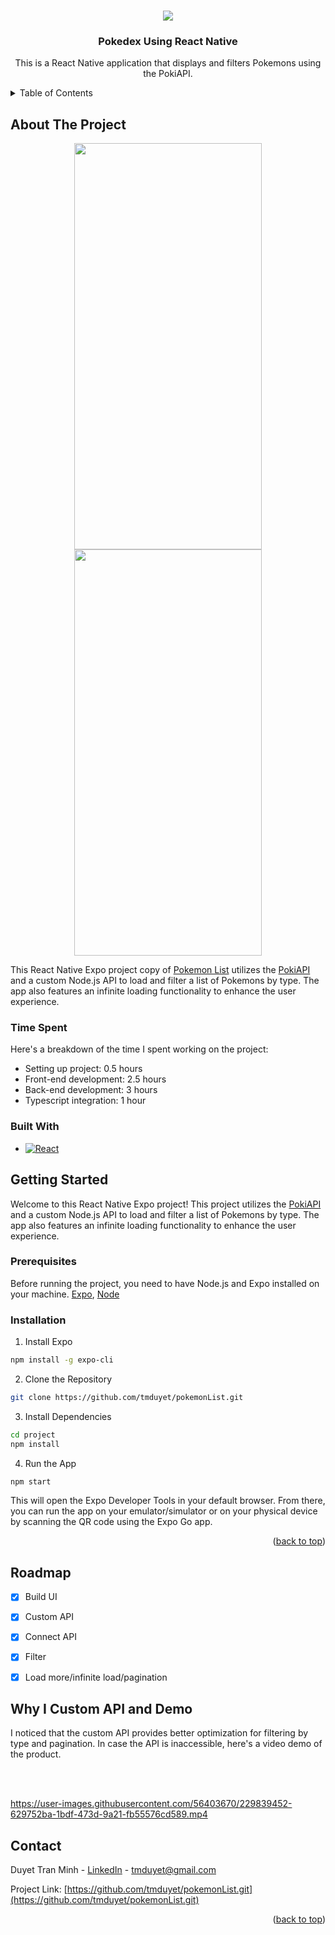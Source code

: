 <!-- Improved compatibility of back to top link: See: https://github.com/othneildrew/Best-README-Template/pull/73 -->

<a name="readme-top"></a>
<!--
*** Thanks for checking out the Best-README-Template. If you have a suggestion
*** that would make this better, please fork the repo and create a pull request
*** or simply open an issue with the tag "enhancement".
*** Don't forget to give the project a star!
*** Thanks again! Now go create something AMAZING! :D
-->


<!-- PROJECT LOGO -->
<br />
<div align="center">
 
  <img src='https://play-lh.googleusercontent.com/algsmuhitlyCU_Yy3IU7-7KYIhCBwx5UJG4Bln-hygBjjlUVCiGo1y8W5JNqYm9WW3s=w600-h300-pc0xffffff-pd'/>
  <a href="https://github.com/tmduyet/pokemonList">
<!--     <img src="images/logo.png" alt="Logo" width="80" height="80"> -->
  </a>

<h3 align="center">Pokedex Using React Native</h3>

  <p align="center">
   This is a React Native application that displays and filters Pokemons using the PokiAPI.
    <br />
</div>



<!-- TABLE OF CONTENTS -->
<details>
  <summary>Table of Contents</summary>
  <ol>
    <li>
      <a href="#about-the-project">About The Project</a>
      <ul>
        <li><a href="#built-with">Built With</a></li>
      </ul>
    </li>
    <li>
      <a href="#getting-started">Getting Started</a>
      <ul>
        <li><a href="#prerequisites">Prerequisites</a></li>
        <li><a href="#installation">Installation</a></li>
      </ul>
    </li>
    <li><a href="#roadmap">Roadmap</a></li>
			 <li><a href="#why-i-custom-api-and-demo">Why I Custom API and Demo</a></li>
    <li><a href="#contact">Contact</a></li>
  
  </ol>
</details>


<!-- ABOUT THE PROJECT -->
## About The Project
<div align="center" style={{flex-direction: row}}>
 <img src='https://user-images.githubusercontent.com/56403670/229824949-9e6407b9-fbfa-4885-8b26-3fec10777427.png'  width="300" height="650"/> 
 <img src='https://user-images.githubusercontent.com/56403670/229827367-be2718e0-8cac-4bad-a3ae-fb7fdc9ff4c8.png'  width="300" height="650"/>
 </div>
 
This React Native Expo project copy of [Pokemon List](https://frontend-interview.it-consultis.net/pokemon-list) utilizes the [PokiAPI](https://pokeapi.co/) and a custom Node.js API to load and filter a list of Pokemons by type. The app also features an infinite loading functionality to enhance the user experience.



### Time Spent
Here's a breakdown of the time I spent working on the project:

- Setting up project: 0.5 hours
- Front-end development: 2.5 hours
- Back-end development: 3 hours
- Typescript integration: 1 hour


### Built With
* [![React][React.js]][React-url]



<!-- GETTING STARTED -->
## Getting Started
Welcome to this React Native Expo project! This project utilizes the [PokiAPI](https://pokeapi.co/) and a custom Node.js API to load and filter a list of Pokemons by type. The app also features an infinite loading functionality to enhance the user experience.

### Prerequisites
Before running the project, you need to have Node.js and Expo installed on your machine.
[Expo](https://docs.expo.dev/get-started/installation/), [Node](https://nodejs.org/en)

### Installation
1. Install Expo

```sh
npm install -g expo-cli
```

2. Clone the Repository

```sh
git clone https://github.com/tmduyet/pokemonList.git
```

3. Install Dependencies

```sh
cd project
npm install
```

4. Run the App

```sh
npm start
```

This will open the Expo Developer Tools in your default browser. From there, you can run the app on your emulator/simulator or on your physical device by scanning the QR code using the Expo Go app.
<p align="right">(<a href="#readme-top">back to top</a>)</p>


<!-- ROADMAP -->
## Roadmap

- [X] Build UI
- [X] Custom API
- [X] Connect API
- [X] Filter
- [X] Load more/infinite load/pagination



## Why I Custom API and Demo

I noticed that the custom API provides better optimization for filtering by type and pagination. In case the API is inaccessible, here's a video demo of the product.

<br></br>

https://user-images.githubusercontent.com/56403670/229839452-629752ba-1bdf-473d-9a21-fb55576cd589.mp4

<!-- CONTACT -->
## Contact

Duyet Tran Minh - [LinkedIn](https://www.linkedin.com/in/duyet-tran-minh-7aba40174/) - tmduyet@gmail.com

Project Link: [https://github.com/tmduyet/pokemonList.git](https://github.com/tmduyet/pokemonList.git)

<p align="right">(<a href="#readme-top">back to top</a>)</p>


<!-- MARKDOWN LINKS & IMAGES -->
<!-- https://www.markdownguide.org/basic-syntax/#reference-style-links -->
[contributors-shield]: https://img.shields.io/github/contributors/github_username/repo_name.svg?style=for-the-badge
[contributors-url]: https://github.com/github_username/repo_name/graphs/contributors
[forks-shield]: https://img.shields.io/github/forks/github_username/repo_name.svg?style=for-the-badge
[forks-url]: https://github.com/github_username/repo_name/network/members
[stars-shield]: https://img.shields.io/github/stars/github_username/repo_name.svg?style=for-the-badge
[stars-url]: https://github.com/github_username/repo_name/stargazers
[issues-shield]: https://img.shields.io/github/issues/github_username/repo_name.svg?style=for-the-badge
[issues-url]: https://github.com/github_username/repo_name/issues
[license-shield]: https://img.shields.io/github/license/github_username/repo_name.svg?style=for-the-badge
[license-url]: https://github.com/github_username/repo_name/blob/master/LICENSE.txt
[linkedin-shield]: https://img.shields.io/badge/-LinkedIn-black.svg?style=for-the-badge&logo=linkedin&colorB=555
[linkedin-url]: [https://linkedin.com/in/linkedin_username](https://www.linkedin.com/in/duyet-tran-minh-7aba40174/)
[product-screenshot]: images/screenshot.png
[React.js]: https://img.shields.io/badge/React-20232A?style=for-the-badge&logo=react&logoColor=61DAFB
[React-url]: https://reactnative.dev/
